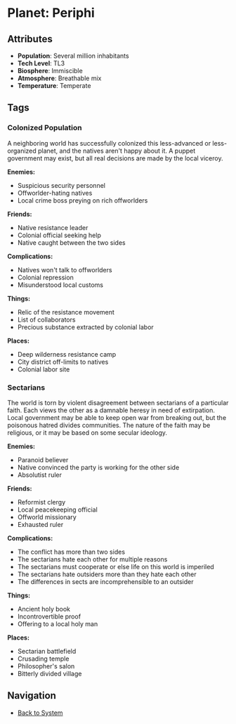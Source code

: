 # Planet: Periphi

## Attributes
- **Population**: Several million inhabitants
- **Tech Level**: TL3
- **Biosphere**: Immiscible
- **Atmosphere**: Breathable mix
- **Temperature**: Temperate

## Tags

### Colonized Population

A neighboring world has successfully colonized this less-advanced or less-organized planet, and the natives aren't happy about it. A puppet government may exist, but all real decisions are made by the local viceroy.

**Enemies:**
- Suspicious security personnel
- Offworlder-hating natives
- Local crime boss preying on rich offworlders

**Friends:**
- Native resistance leader
- Colonial official seeking help
- Native caught between the two sides

**Complications:**
- Natives won't talk to offworlders
- Colonial repression
- Misunderstood local customs

**Things:**
- Relic of the resistance movement
- List of collaborators
- Precious substance extracted by colonial labor

**Places:**
- Deep wilderness resistance camp
- City district off-limits to natives
- Colonial labor site

### Sectarians

The world is torn by violent disagreement between sectarians of a particular faith. Each views the other as a damnable heresy in need of extirpation. Local government may be able to keep open war from breaking out, but the poisonous hatred divides communities. The nature of the faith may be religious, or it may be based on some secular ideology.

**Enemies:**
- Paranoid believer
- Native convinced the party is working for the other side
- Absolutist ruler

**Friends:**
- Reformist clergy
- Local peacekeeping official
- Offworld missionary
- Exhausted ruler

**Complications:**
- The conflict has more than two sides
- The sectarians hate each other for multiple reasons
- The sectarians must cooperate or else life on this world is imperiled
- The sectarians hate outsiders more than they hate each other
- The differences in sects are incomprehensible to an outsider

**Things:**
- Ancient holy book
- Incontrovertible proof
- Offering to a local holy man

**Places:**
- Sectarian battlefield
- Crusading temple
- Philosopher's salon
- Bitterly divided village

## Navigation
- [Back to System](../system.md)
